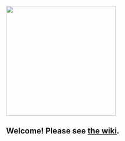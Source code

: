 <img src="https://s32.postimg.org/v11odhzs5/logo.png" width="300">

## Welcome! Please see [the wiki](https://github.com/OperationSpark/2016-11-peripheral-brain.wiki.git).
